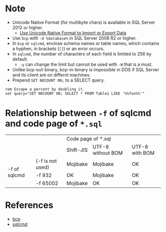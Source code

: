 # Note
* Unicode Native Format (for multibyte chars) is available in SQL Server 2012 or higher.
  * [Use Unicode Native Format to Import or Export Data](https://docs.microsoft.com/en-us/sql/relational-databases/import-export/use-unicode-native-format-to-import-or-export-data-sql-server)
* Use `bcp` with `-d %database%` in SQL Server 2008 R2 or higher.
* In `bcp` or `sqlcmd`, enclose schema names or table names, which contains a hyphen, in brackets (`[]`) or an error occurs.
* In `sqlcmd`, the number of characters of each field is limited to 256 by default.
  * `-y` can change the limit but cannot be used with `-W` that is a must.
* Unlike bcp-out-binary, bcp-in-binary is impossible in DOS if SQL Server and its client are on differnt machines.
* Prepend `SET NOCOUNT ON;` to a SELECT query.
```batch
rem Escape a percent by doubling it.
set query="SET NOCOUNT ON; SELECT * FROM Table1 LIKE '%%foo%%'"
```

# Relationship between `-f` of sqlcmd and code page of `*.sql`
<table>
  <tr>
    <td colspan="2" />
    <td colspan="3">Code page of *.sql</td>
  </tr>
  <tr>
    <td colspan="2" />
    <td>Shift-JIS</td>
    <td>UTF-8 without BOM</td>
    <td>UTF-8 with BOM</td>
  </tr>
  <tr>
    <td rowspan="3">-f of sqlcmd</td>
    <td>(-f is not used)</td>
    <td>Mojibake</td>
    <td>Mojibake</td>
    <td>OK</td>
  </tr>
    <tr>
    <td>-f 932</td>
    <td>OK</td>
    <td>Mojibake</td>
    <td>OK</td>
  </tr>
    <tr>
    <td>-f 65002</td>
    <td>Mojibake</td>
    <td>OK</td>
    <td>OK</td>
  </tr>
</table>

# References
* [bcp](https://msdn.microsoft.com/en-us/library/ms162802.aspx)
* [sqlcmd](https://msdn.microsoft.com/en-us/library/ms162773.aspx)
